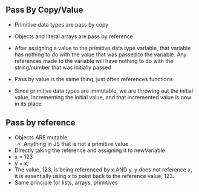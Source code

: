 ## Pass By Copy/Value ##
* Primitive data types are pass by copy
* Objects and literal arrays are pass by reference

* After assigning a value to the primitive data type variable, that variable has nothing to do with the value that was passed to the variable. Any references made to the variable will have nothing to do with the string/number that was initially passed

* Pass by value is the same thing, just often references functions

* Since primitive data types are immutable, we are throwing out the initial value, incrementing the initial value, and that incremented value is now in its place

## Pass by reference ##
* Objects ARE mutable
  * Anything in JS that is not a primitive value
* Directly taking the reference and assigning it to newVariable
* x = 123
* y = x;
* The value, 123, is being referenced by x AND y. y does not reference x, it is essentially using x to point back to the reference value, 123.
 * Same principle for lists, arrays, primitives


